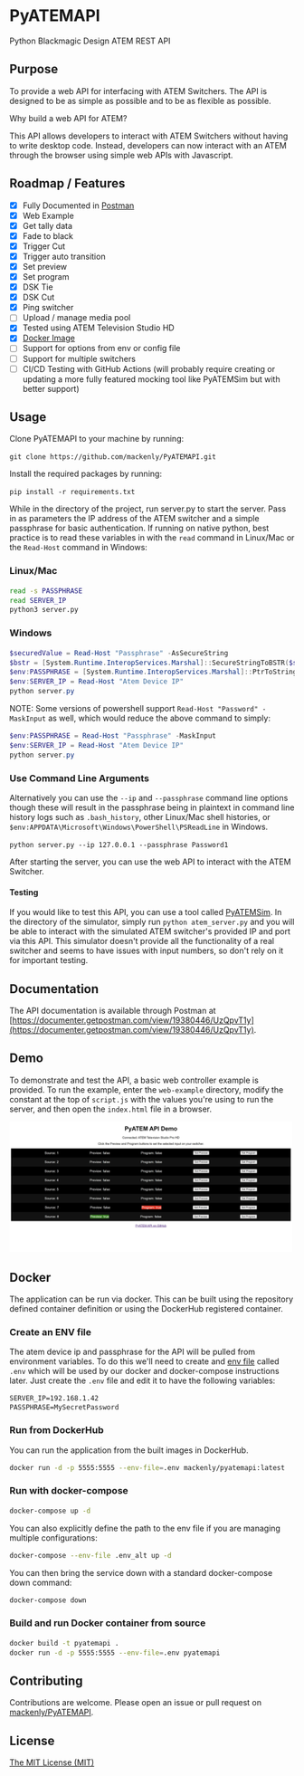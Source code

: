 # PyATEMAPI

Python Blackmagic Design ATEM REST API

## Purpose

To provide a web API for interfacing with ATEM Switchers. The API is designed to be as simple as possible and to be as flexible as possible.

Why build a web API for ATEM?

This API allows developers to interact with ATEM Switchers without having to write desktop code. Instead, developers can now interact with
an ATEM through the browser using simple web APIs with Javascript.

## Roadmap / Features

-   [x] Fully Documented in [Postman](https://documenter.getpostman.com/view/19380446/UzQpvT1y)
-   [x] Web Example
-   [x] Get tally data
-   [x] Fade to black
-   [x] Trigger Cut
-   [x] Trigger auto transition
-   [x] Set preview
-   [x] Set program
-   [x] DSK Tie
-   [x] DSK Cut
-   [x] Ping switcher
-   [ ] Upload / manage media pool
-   [x] Tested using ATEM Television Studio HD
-   [x] [Docker Image](https://hub.docker.com/repository/docker/mackenly/pyatemapi/general)
-   [ ] Support for options from env or config file
-   [ ] Support for multiple switchers
-   [ ] CI/CD Testing with GitHub Actions (will probably require creating or updating a more fully featured mocking tool like PyATEMSim but with better support)

## Usage

Clone PyATEMAPI to your machine by running:

`git clone https://github.com/mackenly/PyATEMAPI.git`

Install the required packages by running:

`pip install -r requirements.txt`

While in the directory of the project, run server.py to start the server. Pass in as parameters the IP address of the ATEM switcher and a simple passphrase for basic authentication. If running on native python, best practice is to read these variables in with the `read` command in Linux/Mac or the `Read-Host` command in Windows:

### Linux/Mac

```bash
read -s PASSPHRASE
read SERVER_IP
python3 server.py
```

### Windows

```powershell
$securedValue = Read-Host "Passphrase" -AsSecureString
$bstr = [System.Runtime.InteropServices.Marshal]::SecureStringToBSTR($securedValue)
$env:PASSPHRASE = [System.Runtime.InteropServices.Marshal]::PtrToStringAuto($bstr)
$env:SERVER_IP = Read-Host "Atem Device IP"
python server.py
```

NOTE: Some versions of powershell support `Read-Host "Password" -MaskInput` as well, which would reduce the above
command to simply:

```powershell
$env:PASSPHRASE = Read-Host "Passphrase" -MaskInput
$env:SERVER_IP = Read-Host "Atem Device IP"
python server.py
```

### Use Command Line Arguments

Alternatively you can use the `--ip` and `--passphrase` command line options though these will result in the passphrase
being in plaintext in command line history logs such as `.bash_history`, other Linux/Mac shell histories, or
`$env:APPDATA\Microsoft\Windows\PowerShell\PSReadLine` in Windows.

`python server.py --ip 127.0.0.1 --passphrase Password1`

After starting the server, you can use the web API to interact with the ATEM Switcher.

#### Testing

If you would like to test this API, you can use a tool called [PyATEMSim](https://github.com/jonknoll/pyAtemSim). In the directory of the simulator, simply run `python atem_server.py` and you will be able to interact with the simulated ATEM switcher's provided IP and port via this API. This simulator doesn't provide all the functionality of a real switcher and seems to have issues with input numbers, so don't rely on it for important testing.

## Documentation

The API documentation is available through Postman at
[https://documenter.getpostman.com/view/19380446/UzQpvT1y](https://documenter.getpostman.com/view/19380446/UzQpvT1y).

## Demo

To demonstrate and test the API, a basic web controller example is provided. To run the example, enter the `web-example` directory, modify the constant at the top of `script.js` with the values you're using to run the server, and then open the `index.html` file in a browser.

<img src="./assets/example-screenshot.jpg" width="500">

## Docker

The application can be run via docker. This can be built using the repository defined container definition or using the DockerHub registered container.

### Create an ENV file

The atem device ip and passphrase for the API will be pulled from environment variables. To do this we'll need to create
and [env file](https://docs.docker.com/compose/environment-variables/env-file/) called `.env` which will be used by our
docker and docker-compose instructions later. Just create the `.env` file and edit it to have the following variables:

```plaintext
SERVER_IP=192.168.1.42
PASSPHRASE=MySecretPassword
```

### Run from DockerHub

You can run the application from the built images in DockerHub.

```bash
docker run -d -p 5555:5555 --env-file=.env mackenly/pyatemapi:latest
```

### Run with docker-compose

```bash
docker-compose up -d
```

You can also explicitly define the path to the env file if you are managing multiple configurations:

```bash
docker-compose --env-file .env_alt up -d
```

You can then bring the service down with a standard docker-compose down command:

```bash
docker-compose down
```

### Build and run Docker container from source

```bash
docker build -t pyatemapi .
docker run -d -p 5555:5555 --env-file=.env pyatemapi
```

## Contributing

Contributions are welcome. Please open an issue or pull request on [mackenly/PyATEMAPI](https://github.com/mackenly/PyATEMAPI).

## License

[The MIT License (MIT)](./LICENSE.md)
